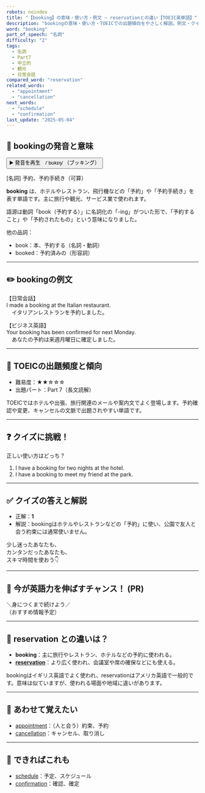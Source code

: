 ```yaml
---
robots: noindex
title: "【booking】の意味・使い方・例文 ― reservationとの違い【TOEIC英単語】"
description: "bookingの意味・使い方・TOEICでの出題傾向をやさしく解説。例文・クイズ付きでreservationとの違いもわかりやすく学べます。"
word: "booking"
part_of_speech: "名詞"
difficulty: "2"
tags:
  - 名詞
  - Part7
  - 中立的
  - 観光
  - 日常会話
compared_word: "reservation"
related_words:
  - "appointment"
  - "cancellation"
next_words:
  - "schedule"
  - "confirmation"
last_update: "2025-05-04"
---
```


## 🔰 bookingの発音と意味

<button class="play-audio" onclick="playTTS('booking')">
  <span class="play-audio-main">
    ▶️ 発音を再生　/ˈbʊkɪŋ/
  </span>
  <span class="play-audio-sub">
    （ブッキング）
  </span>
</button>

[名詞] 予約、予約手続き（可算）

**booking** は、ホテルやレストラン、飛行機などの「予約」や「予約手続き」を表す単語です。主に旅行や観光、サービス業で使われます。

語源は動詞「book（予約する）」に名詞化の「-ing」がついた形で、「予約すること」や「予約されたもの」という意味になりました。

他の品詞：  
- book：本、予約する（名詞・動詞）
- booked：予約済みの（形容詞）

---

## ✏️ bookingの例文

【日常会話】  
I made a booking at the Italian restaurant.  
　イタリアンレストランを予約しました。

【ビジネス英語】  
Your booking has been confirmed for next Monday.  
　あなたの予約は来週月曜日に確定しました。

---

## 🎯 TOEICの出題頻度と傾向

- 難易度：★★☆☆☆
- 出題パート：Part 7（長文読解）

TOEICではホテルや出張、旅行関連のメールや案内文でよく登場します。予約確認や変更、キャンセルの文脈で出題されやすい単語です。

---

## ❓ クイズに挑戦！

正しい使い方はどっち？

1. I have a booking for two nights at the hotel.  
2. I have a booking to meet my friend at the park.

---

## ✅ クイズの答えと解説

- 正解：**1**
- 解説：bookingはホテルやレストランなどの「予約」に使い、公園で友人と会う約束には通常使いません。

少し迷ったあなたも、  
カンタンだったあなたも、  
スキマ時間を使おう👇️

---

## 🚀 今が英語力を伸ばすチャンス！ (PR)

<div class="info-center">
＼身につくまで続けよう／<br>  
（おすすめ情報予定）
</div>

---

## 🤔  reservation との違いは？

- **booking**：主に旅行やレストラン、ホテルなどの予約に使われる。
- **[reservation](/word/reservation/)**：より広く使われ、会議室や席の確保などにも使える。

bookingはイギリス英語でよく使われ、reservationはアメリカ英語で一般的です。意味は似ていますが、使われる場面や地域に違いがあります。

---

## 🧩 あわせて覚えたい

- [appointment](/word/appointment/)：（人と会う）約束、予約
- [cancellation](/word/cancellation/)：キャンセル、取り消し

---

## 📖 できればこれも

- [schedule](/word/schedule/)：予定、スケジュール
- [confirmation](/word/confirmation/)：確認、確定
<!-- cvid: aid17_bid24 -->
